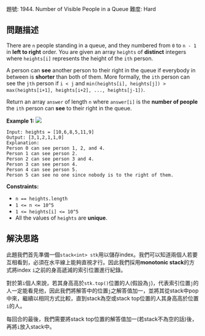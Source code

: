 題號: 1944. Number of Visible People in a Queue
難度: Hard

## 問題描述
There are `n` people standing in a queue, and they numbered from `0` to `n - 1` in **left to right** order. You are given an array `heights` of **distinct** integers where `heights[i]` represents the height of the `ith` person.

A person can **see** another person to their right in the queue if everybody in between is **shorter** than both of them. More formally, the `ith` person can see the `jth` person if `i < j` and `min(heights[i], heights[j]) > max(heights[i+1], heights[i+2], ..., heights[j-1])`.

Return an array `answer` of length `n` where `answer[i]` is the **number of people** the `ith` person can **see** to their right in the queue.

**Example 1:**
![](https://hackmd.io/_uploads/HyocGrIFh.png)
```
Input: heights = [10,6,8,5,11,9]
Output: [3,1,2,1,1,0]
Explanation:
Person 0 can see person 1, 2, and 4.
Person 1 can see person 2.
Person 2 can see person 3 and 4.
Person 3 can see person 4.
Person 4 can see person 5.
Person 5 can see no one since nobody is to the right of them.
```
**Constraints:**

- `n == heights.length`
- `1 <= n <= 10^5`
- `1 <= heights[i] <= 10^5`
- All the values of `heights` are **unique**.

## 解決思路
此題我們首先準備一個`stack<int> stk`用以儲存index。我們可以知道兩個人若要互相看到，必須在水平線上能夠直視才行。因此我們採用**monotonic stack**的方式將index `i`之前的身高遞減的索引位置進行紀錄。

對於第`i`個人來說，若其身高高於`stk.top()`位置的人(假設為`j`)，代表索引位置`j`的人一定能看見他，因此我們將解答中的位置`j`之解答值加一，並將其從stack中pop中來，繼續以相同方式比較，直到stack為空或stack top位置的人其身高高於位置`i`的人。

每回合的最後，我們需要將stack top位置的解答值加一(若stack不為空的話)後，再將`i`放入stack中。


